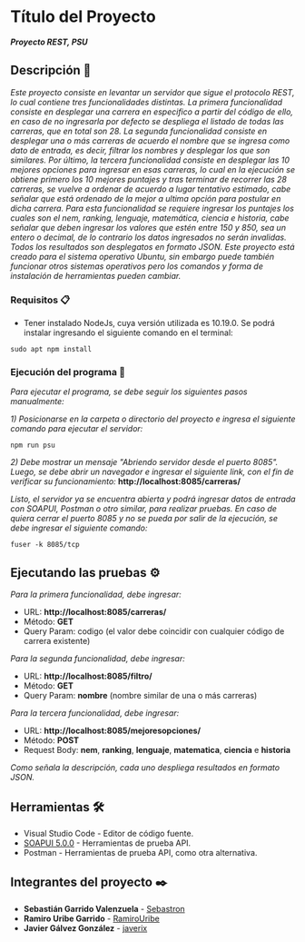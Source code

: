 # Título del Proyecto

**_Proyecto REST, PSU_**

## Descripción 🚀

_Este proyecto consiste en levantar un servidor que sigue el protocolo REST,_ 
_lo cual contiene tres funcionalidades distintas. La primera funcionalidad_
_consiste en desplegar una carrera en especifico a partir del código de ello,_
_en caso de no ingresarla por defecto se despliega el listado de todas las_
_carreras, que en total son 28._
_La segunda funcionalidad consiste en desplegar una o más carreras de acuerdo_ 
_el nombre que se ingresa como dato de entrada, es decir, filtrar los nombres_
_y desplegar los que son similares._
_Por último, la tercera funcionalidad consiste en desplegar las 10 mejores opciones_
_para ingresar en esas carreras, lo cual en la ejecución se obtiene primero los 10_
_mejores puntajes y tras terminar de recorrer las 28 carreras, se vuelve a ordenar_
_de acuerdo a lugar tentativo estimado, cabe señalar que está ordenado de la mejor_
_a ultima opción para postular en dicha carrera. Para esta funcionalidad se requiere_
_ingresar los puntajes los cuales son el nem, ranking, lenguaje, matemática, ciencia_
_e historia, cabe señalar que deben ingresar los valores que estén entre 150 y 850,_
_sea un entero o decimal, de lo contrario los datos ingresados no serán invalidas._
_Todos los resultados son desplegatos en formato JSON. Este proyecto está creado_
_para el sistema operativo Ubuntu, sin embargo puede también funcionar otros sistemas_
_operativos pero los comandos y forma de instalación de herramientas pueden cambiar._ 

### Requisitos 📋

* Tener instalado NodeJs, cuya versión utilizada es 10.19.0. Se podrá instalar ingresando el siguiente comando en el terminal:
```
sudo apt npm install
```

### Ejecución del programa 🔧

_Para ejecutar el programa, se debe seguir los siguientes pasos manualmente:_

_1) Posicionarse en la carpeta o directorio del proyecto e ingresa el siguiente comando para ejecutar el servidor:_
```
npm run psu
```
_2) Debe mostrar un mensaje "Abriendo servidor desde el puerto 8085". Luego, se debe abrir un navegador_ 
   _e ingresar el siguiente link, con el fin de verificar su funcionamiento:_ 
   **http://localhost:8085/carreras/**

_Listo, el servidor ya se encuentra abierta y podrá ingresar datos_
_de entrada con SOAPUI, Postman o otro similar, para realizar pruebas._
_En caso de quiera cerrar el puerto 8085 y no se pueda por salir de la ejecución, se debe ingresar el siguiente comando:_
```
fuser -k 8085/tcp
```

## Ejecutando las pruebas ⚙️

_Para la primera funcionalidad, debe ingresar:_
* URL: **http://localhost:8085/carreras/**
* Método: **GET**
* Query Param: codigo (el valor debe coincidir con cualquier código de carrera existente)

_Para la segunda funcionalidad, debe ingresar:_
* URL: **http://localhost:8085/filtro/**
* Método: **GET**
* Query Param: **nombre** (nombre similar de una o más carreras)

_Para la tercera funcionalidad, debe ingresar:_
* URL: **http://localhost:8085/mejoresopciones/**
* Método: **POST**
* Request Body: **nem**, **ranking**, **lenguaje**, **matematica**, **ciencia** e **historia** 

_Como señala la descripción, cada uno despliega resultados en formato JSON._

## Herramientas 🛠️

* Visual Studio Code - Editor de código fuente.
* [SOAPUI 5.0.0](https://www.soapui.org/downloads/soapui/) - Herramientas de prueba API.
* Postman - Herramientas de prueba API, como otra alternativa.

## Integrantes del proyecto ✒️

* **Sebastián Garrido Valenzuela** - [Sebastron](https://github.com/Sebastron)
* **Ramiro Uribe Garrido** - [RamiroUribe](https://github.com/RamiroUribe)
* **Javier Gálvez González** - [javerix](https://github.com/javerix)

